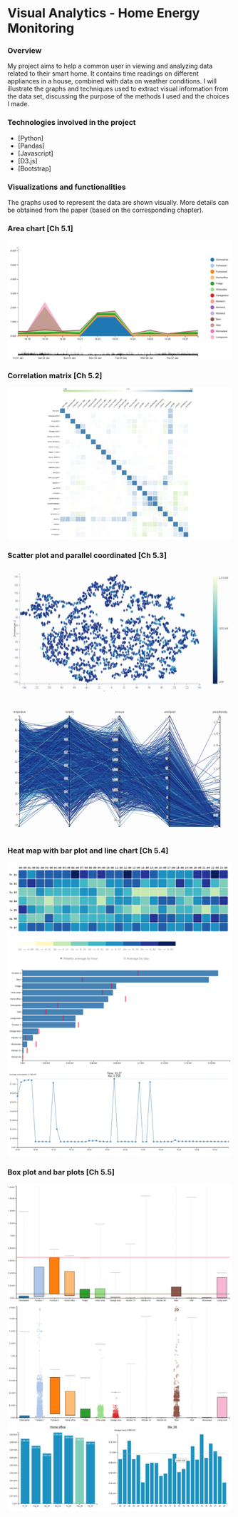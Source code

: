 # Visual Analytics - Home Energy Monitoring


### Overview
My project aims to help a common user in viewing and analyzing data related to their smart home. It contains time readings on different appliances in a house, combined with data on weather conditions. I will illustrate the graphs and techniques used to extract visual information from the data set, discussing the purpose of the methods I used and the choices I made.

### Technologies involved in the project
* [Python]
* [Pandas]
* [Javascript] 
* [D3.js]
* [Bootstrap]

### Visualizations and functionalities
The graphs used to represent the data are shown visually. More details can be obtained from the paper (based on the corresponding chapter).

### Area chart [Ch 5.1]

<img src="img/1.PNG" data-canonical-src="img/1.PNG"/>

### Correlation matrix [Ch 5.2]

<img src="img/7.jpeg" data-canonical-src="img/7.jpeg"/>

### Scatter plot and parallel coordinated [Ch 5.3]

<img src="img/8.gif" data-canonical-src="img/8.gif"  height="600"/>

### Heat map with bar plot and line chart [Ch 5.4]

<img src="img/2.PNG" data-canonical-src="img/2.PNG"/>
<img src="img/3.PNG" data-canonical-src="img/3.PNG"/>
<img src="img/4.PNG" data-canonical-src="img/4.PNG"/>

### Box plot and bar plots [Ch 5.5]

<img src="img/60.PNG" data-canonical-src="img/60.PNG"/>
<img src="img/41.PNG" data-canonical-src="img/41.PNG"/>
<img src="img/9.PNG" data-canonical-src="img/9.PNG"/>
